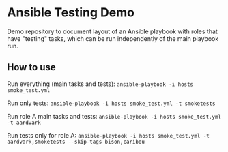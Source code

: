 # Ansible Testing Demo

Demo repository to document layout of an Ansible playbook with roles that have "testing" tasks, which can be run independently of the main playbook run.

## How to use
Run everything (main tasks and tests):
```ansible-playbook -i hosts smoke_test.yml```

Run only tests:
```ansible-playbook -i hosts smoke_test.yml -t smoketests```

Run role A main tasks and tests:
```ansible-playbook -i hosts smoke_test.yml -t aardvark```

Run tests only for role A:
```ansible-playbook -i hosts smoke_test.yml -t aardvark,smoketests --skip-tags bison,caribou```

